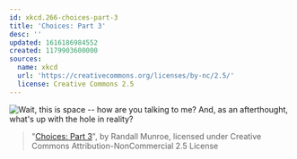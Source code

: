 ```yaml
---
id: xkcd.266-choices-part-3
title: 'Choices: Part 3'
desc: ''
updated: 1616186984552
created: 1179903600000
sources:
  name: xkcd
  url: 'https://creativecommons.org/licenses/by-nc/2.5/'
  license: Creative Commons 2.5
---
```

![Wait, this is space -- how are you talking to me?  And, as an afterthought, what's up with the hole in reality?](https://imgs.xkcd.com/comics/choices_part_3.jpg)
> "[Choices: Part 3](https://xkcd.com/266/)", by Randall Munroe, licensed under Creative Commons Attribution-NonCommercial 2.5 License
